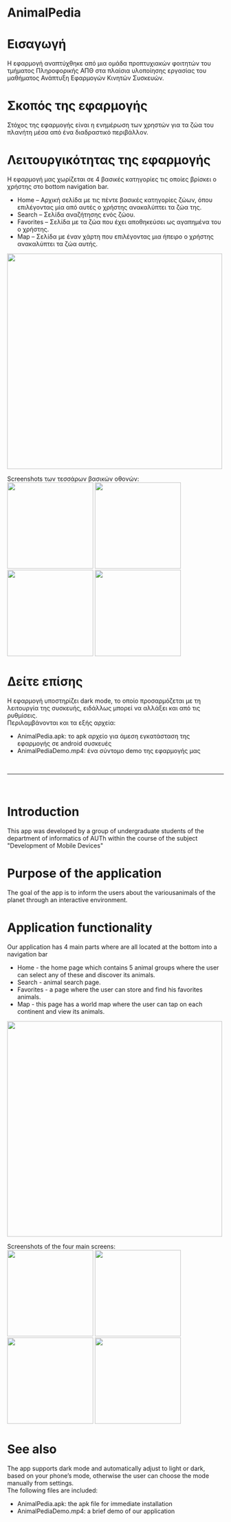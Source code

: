 # AnimalPedia

# Εισαγωγή
Η εφαρμογή αναπτύχθηκε από μια ομάδα προπτυχιακών φοιτητών του τμήματος Πληροφορικής ΑΠΘ στα πλαίσια υλοποίησης εργασίας του μαθήματος Ανάπτυξη Εφαρμογών Κινητών Συσκευών.

# Σκοπός της εφαρμογής
Στόχος της εφαρμογής είναι η ενημέρωση των χρηστών για τα ζώα του πλανήτη μέσα από ένα διαδραστικό περιβάλλον. 

# Λειτουργικότητας της εφαρμογής 
Η εφαρμογή μας χωρίζεται σε 4 βασικές κατηγορίες τις οποίες βρίσκει ο χρήστης στο bottom navigation bar.
- Home – Αρχική σελίδα με τις πέντε βασικές κατηγορίες ζώων, όπου επιλέγοντας μία από αυτές ο χρήστης ανακαλύπτει τα ζώα της.
- Search – Σελίδα αναζήτησης ενός ζώου.
- Favorites – Σελίδα με τα ζώα που έχει αποθηκεύσει ως αγαπημένα του ο χρήστης.
- Map – Σελίδα με έναν χάρτη που επιλέγοντας μια ήπειρο ο χρήστης ανακαλύπτει τα ζώα αυτής.<br>
<img src="https://user-images.githubusercontent.com/56198786/129361414-73592aef-ed4f-4909-9699-686110cf31fc.png" width="500">

Screenshots των τεσσάρων βασικών οθονών:<br>
<img src="https://user-images.githubusercontent.com/56198786/129361469-53863684-f429-424a-8652-119c0098033a.jpg" width="200">
<img src="https://user-images.githubusercontent.com/56198786/129361474-46663912-54f8-405d-8d77-a4d28ea16312.jpg" width="200">
<img src="https://user-images.githubusercontent.com/56198786/129361495-1c2e7fb8-515e-4a35-afa5-dd155a9faee8.jpg" width="200">
<img src="https://user-images.githubusercontent.com/56198786/129361512-e8c18da5-cc82-4095-b3dd-cdcdf55963f3.jpg" width="200">

# Δείτε επίσης
Η εφαρμογή υποστηρίζει dark mode, το οποίο προσαρμόζεται με τη λειτουργία της συσκευής, ειδάλλως μπορεί να αλλάξει και από τις ρυθμίσεις.<br>
Περιλαμβάνονται και τα εξής αρχεία:
- AnimalPedia.apk: το apk αρχείο για άμεση εγκατάσταση της εφαρμογής σε android συσκευές
- AnimalPediaDemo.mp4: ένα σύντομο demo της εφαρμογής μας 

<br>
<hr>
<br>

# Introduction
This app was developed by a group of undergraduate students of the department of informatics of AUTh within the course of the
subject "Development of Mobile Devices"

# Purpose of the application
The goal of the app is to inform the users about the variousanimals of the planet through an interactive environment.

# Application functionality
Our application has 4 main parts where are all located at the bottom into a navigation bar
- Home - the home page which contains 5 animal groups where the user can select any of these and discover its animals.
- Search - animal search page. 
- Favorites - a page where the user can store and find his favorites animals. 
- Map - this page has a world map where the user can tap on each continent and view its animals. <br>
<img src="https://user-images.githubusercontent.com/56198786/129361414-73592aef-ed4f-4909-9699-686110cf31fc.png" width="500">

Screenshots of the four main screens:<br>
<img src="https://user-images.githubusercontent.com/56198786/129361469-53863684-f429-424a-8652-119c0098033a.jpg" width="200">
<img src="https://user-images.githubusercontent.com/56198786/129361474-46663912-54f8-405d-8d77-a4d28ea16312.jpg" width="200">
<img src="https://user-images.githubusercontent.com/56198786/129361495-1c2e7fb8-515e-4a35-afa5-dd155a9faee8.jpg" width="200">
<img src="https://user-images.githubusercontent.com/56198786/129361512-e8c18da5-cc82-4095-b3dd-cdcdf55963f3.jpg" width="200">

# See also
The app supports dark mode and automatically adjust to light or dark, based on your phone’s mode, otherwise the user can choose the mode manually from settings.<br>
The following files are included:
-  AnimalPedia.apk: the apk file for immediate installation
- AnimalPediaDemo.mp4: a brief demo of our application<br>
